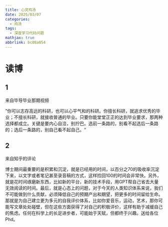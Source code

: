 ```yaml
---
title: 心灵鸡汤
date: 2025/03/07
categories:
  - 鸡汤
tags:
  - 深度学习代码问题
mathjax: true
abbrlink: bc08a054
---
```


# 读博

## 1
来自毕导毕业那期视频

”你可以志存高远的科研，也可以心平气和的科研。你擅长科研，就追求优秀的毕业；不擅长科研，就接收普通的毕业。只要你能堂堂正正的达到毕业要求，那两种选择都成立。关键是要内心自洽，别拧巴。选前一条路的，别看不起选后一条路的；选后一条路的，别自己看不起自己。“

## 2

来自知乎的评论

博士期间最重要的是积累和沉淀，就是已经用的时间，以百分之70的吸收率沉淀下来，以文字或者笔记甚至录音稿的方式，这样捡回100的时间会非常快。另外，就是花时间琢磨新东西，比如新的平台，新的技术手段，用GPT帮自己省去大量无效阅读的时间。最后，就是心态上的问题，对于今天的人类知识体系来说，我们不可能做到什么贡献，必须降低自己的预期产出和期望，把更多的时间留给生命。那就是为自己建立更为多元的自我评价体系，比如你爱音乐，运动，艺术，那你可能写文章处处碰壁，但在这些方面获得了对自己的积极评价，这样有助于减缓自己的焦虑。任何在科学上的长足进步者，可能始于天赋，但都终于兴趣。送给各位Phd。